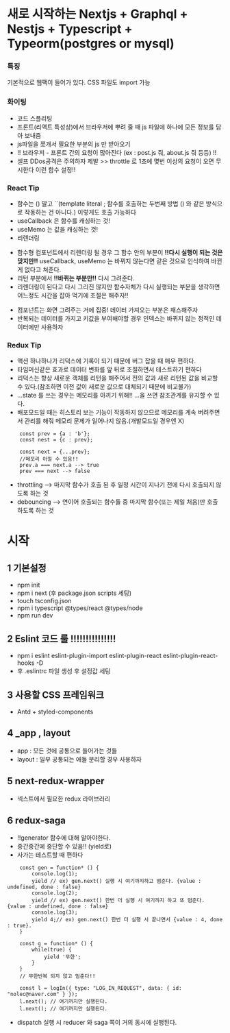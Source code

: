 # 새로 시작하는 Nextjs + Graphql + Nestjs + Typescript + Typeorm(postgres or mysql)

### 특징

기본적으로 웹팩이 들어가 있다.
CSS 파일도 import 가능

### 화이팅

- 코드 스플리팅
- 프론트(리액트 특성상)에서 브라우저에 뿌려 줄 때 js 파일에 하나에 모든 정보를 담아 보내줌
- js파일을 쪼개서 필요한 부분의 js 만 받아오기
- !! 브라우저 - 프론트 간의 요청이 많아진다 (ex : post.js 줘, about.js 줘 등등) !!
- 셀프 DDos공격은 주의하자 제발 >> throttle 로 1초에 몇번 이상의 요청이 오면 무시한다 이런 함수 설정!!

### React Tip

- 함수는 () 말고 ``(template literal ; 함수를 호출하는 두번째 방법 () 와 같은 방식으로 작동하는 건 아니다.) 이렇게도 호출 가능하다
- useCallback 은 함수를 캐싱하는 것!
- useMemo 는 값을 캐싱하는 것!
- 리렌더링

* 함수형 컴포넌트에서 리렌더링 될 경우 그 함수 안의 부분이 **!!다시 실행이 되는 것은 맞지만!!** useCallback, useMemo 는 바뀌지 않는다면 같은 것으로 인식하여 바뀐게 없다고 쳐준다.
* 리턴 부분에서 **!!바뀌는 부분만!!** 다시 그려준다.
* 리렌더링이 된다고 다시 그리진 않지만 함수자체가 다시 실행되는 부분을 생각하면 어느정도 시간을 잡아 먹기에 조절은 해주자!!

- 컴포넌트는 화면 그려주는 거에 집중! 데이터 가져오는 부분은 패스해주자
- 반복되는 데이터를 가지고 키값을 부여해야할 경우 인덱스는 바뀌지 않는 정적인 데이터에만 사용하자

### Redux Tip

- 액션 하나하나가 리덕스에 기록이 되기 때문에 버그 잡을 때 매우 편하다.
- 타임머신같은 효과로 데이터 변화를 앞 뒤로 조절하면서 테스트하기 편하다
- 리덕스는 항상 새로운 객체를 리턴을 해주어서 전의 값과 새로 리턴된 값을 비교할 수 있다.(참조하면 이전 값이 새로운 값으로 대체되기 때문에 비교불가)
- ...state 를 쓰는 경우는 메모리를 아끼기 위해!! ...을 쓰면 참조관계를 유지할 수 있다.
- 배포모드일 때는 히스토리 보는 기능이 작동하지 않으므로 메모리를 계속 버려주면서 관리를 해줘 메모리 문제가 일어나지 않음.(개발모드일 경우엔 X)

```
    const prev = {a : 'b'};
    const nest = {c : prev};

    const next = {...prev};
    //메모리 아낄 수 있음!!
    prev.a === next.a --> true
    prev === next --> false
```

- throttling --> 마지막 함수가 호출 된 후 일정 시간이 지나기 전에 다시 호출되지 않도록 하는 것
- debouncing --> 연이어 호출되는 함수들 중 마지막 함수(또는 제일 처음)만 호출하도록 하는 것

# 시작

## 1 기본설정

- npm init
- npm i next (후 package.json scripts 세팅)
- touch tsconfig.json
- npm i typescript @types/react @types/node
- npm run dev

## 2 Eslint 코드 룰 !!!!!!!!!!!!!!!

- npm i eslint eslint-plugin-import eslint-plugin-react eslint-plugin-react-hooks -D
- 후 .eslintrc 파일 생성 후 설정값 세팅

## 3 사용할 CSS 프레임워크

- Antd + styled-components

## 4 \_app , layout

- app : 모든 것에 공통으로 들어가는 것들
- layout : 일부 공통되는 애들 분리할 경우 사용하자

## 5 next-redux-wrapper

- 넥스트에서 필요한 redux 라이브러리

## 6 redux-saga

- !!generator 함수에 대해 알아야한다.
- 중간중간에 중단할 수 있음!! (yield로)
- 사가는 테스트할 때 편하다

```
    const gen = function* () {
        console.log(1);
        yield // ex) gen.next() 실행 시 여기까지하고 멈춘다. {value : undefined, done : false}
        console.log(2);
        yield // ex) gen.next() 한번 더 실행 시 여기까지 하고 또 멈춘다. {value : undefined, done : false}
        console.log(3);
        yield 4;// ex) gen.next() 한번 더 실행 시 끝나면서 {value : 4, done : true}.
    }

    const g = function* () {
        while(true) {
            yield '무한';
        }
    }
    // 무한반복 되지 않고 멈춘다!!

    const l = logIn({ type: "LOG_IN_REQUEST", data: { id: "nolec@naver.com" } });
    l.next(); // 여기까지만 실행된다.
    l.next(); // 여기까지만 실행된다.
```

- dispatch 실행 시 reducer 와 saga 쪽이 거의 동시에 실행된다.
